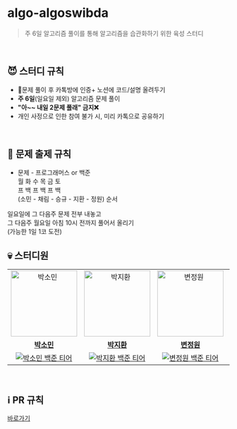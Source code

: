 # algo-algoswibda
> 주 6일 알고리즘 풀이를 통해 알고리즘을 습관화하기 위한 육성 스터디

<br />

## 😈 스터디 규칙
- 🎯문제 풀이 후 카톡방에 인증+ 노션에 코드/설명 올려두기
- <strong>주 6일</strong>(일요일 제외) 알고리즘 문제 풀이
- <strong>"아~~ 내일 2문제 풀래" 금지❌</strong>
- 개인 사정으로 인한 참여 불가 시, 미리 카톡으로 공유하기
<br />

## 🤔 문제 출제 규칙
- 문제 - 프로그래머스 or 백준 <br />
  월 화 수 목 금 토 <br />
  프 백 프 백 프 백 <br />
  (소민 - 채림 - 승규 - 지환 - 정원) 순서 <br />

일요일에 그 다음주 문제 전부 내놓고  <br />
그 다음주 월요일 아침 10시 전까지 풀어서 올리기  <br />
(가능한 1일 1코 도전)
<br />

## 💀 스터디원
<table>
  <tr>
    <td align="center">
      <a href="https://github.com/yygs321">
        <img src="https://github.com/yygs321.png" alt="박소민" width="150" height="150"/>
      </a>
    </td>
    <td align="center">
      <a href="https://github.com/mycook3">
        <img src="https://github.com/mycook3.png" alt="박지환" width="150" height="150"/>
      </a>
    </td>
    <td align="center">
      <a href="https://github.com/Byungul">
        <img src="https://github.com/Byungul.png" alt="변정원" width="150" height="150"/>
      </a>
    </td>
    <td align="center">
      <a href="https://github.com/sgkim6">
        <img src="https://github.com/sgkim6.png" alt="김승규" width="150" height="150"/>
      </a>
    </td>
    <td align="center">
      <a href="https://github.com/chech2">
        <img src="https://github.com/chech2.png" alt="이채림" width="150" height="150"/>
      </a>
    </td>
  </tr>
   <tr>
     <td align="center">
      <a href="https://github.com/yygs321">
        <b>박소민</b>
      </a>
    </td>
    <td align="center">
      <a href="https://github.com/mycook3">
        <b>박지환</b>
      </a>
    </td>
     <td align="center">
      <a href="https://github.com/Byungul">
        <b>변정원</b>
      </a>
    </td>
    <td align="center">
      <a href="https://github.com/sgkim6">
        <b>김승규</b>
      </a>
    </td>
   <td align="center">
      <a href="https://github.com/chech2">
        <b>이채림</b>
      </a>
    </td>
  </tr>
   <tr>
    <td align="center">
      <a href="https://solved.ac/yygs321">
        <img src="http://mazassumnida.wtf/api/mini/generate_badge?boj=yygs321" alt="박소민 백준 티어" />
      </a>
    </td>
    <td align="center">
      <a href="https://solved.ac/mycook3">
        <img src="http://mazassumnida.wtf/api/mini/generate_badge?boj=mycook3" alt="박지환 백준 티어" />
      </a>
    </td>
    <td align="center">
      <a href="https://solved.ac/labhg">
        <img src="http://mazassumnida.wtf/api/mini/generate_badge?boj=labhg" alt="변정원 백준 티어" />
      </a>
    </td>
    <td align="center">
      <a href="https://solved.ac/pickac4rd">
        <img src="http://mazassumnida.wtf/api/mini/generate_badge?boj=pickac4rd" alt="김승규 백준 티어" />
      </a>
    </td>
   <td align="center">
      <a href="https://solved.ac/ch2ch2">
        <img src="http://mazassumnida.wtf/api/mini/generate_badge?boj=ch2ch2" alt="이채림 백준 티어" />
      </a>
    </td>
  </tr>
</table>
<br />

## ℹ️ PR 규칙
<a href="https://github.com/chech2/algo-algoswibda/blob/main/PullRequest.md">바로가기</a>
